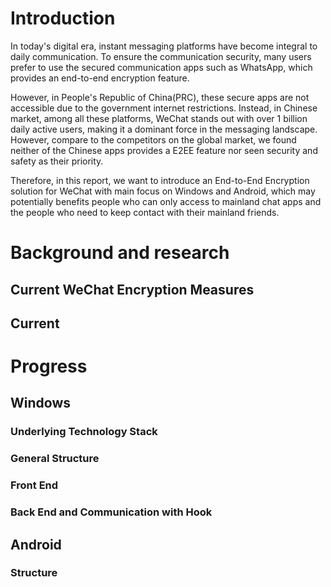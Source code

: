 # Introduction
In today's digital era, instant messaging platforms have become integral to daily communication. To ensure the communication security, many users prefer to use the secured communication apps such as WhatsApp, which provides an end-to-end encryption feature. 

However, in People's Republic of China(PRC), these secure apps are not accessible due to the government internet restrictions. Instead, in Chinese market, among all these platforms, WeChat stands out with over 1 billion daily active users, making it a dominant force in the messaging landscape. However, compare to the competitors on the global market, we found neither of the Chinese apps provides a E2EE feature nor seen security and safety as their priority. 

Therefore, in this report, we want to introduce an End-to-End Encryption solution for WeChat with main focus on Windows and Android, which may potentially benefits people who can only access to mainland chat apps and the people who need to keep contact with their mainland friends. 

# Background and research

## Current WeChat Encryption Measures

## Current 


# Progress



## Windows

### Underlying Technology Stack
### General Structure
### Front End
### Back End and Communication with Hook

 
## Android
### Structure